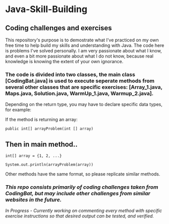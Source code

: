 # Java-Skill-Building
## Coding challenges and exercises 

This repository's purpose is to demostrate what I've practiced on my own free time to help build my skills and understanding with Java.
The code here is problems I've solved personally. I am very passionate about what I know, and even a bit more passionate about what I do not know, because real knowledge is knowing the extent of your own ignorance.

### The code is divided into two classes, the main class [CodingBat.java] is used to execute seperate methods from several other classes that are specific exercises: [Array_1.java, Maps.java, Solution.java, WarmUp_1.java, Warmup_2.java].
Depending on the return type, you may have to declare specific data types, for example:

If the method is returning an array:
```
public int[] arrayProblem(int [] array)
```
## Then in main method..

```
int[] array = {1, 2, ...}

System.out.println(arrayProblem(array))
```

Other methods have the same format, so please replicate similar methods.

### _This repo consists primarily of coding challenges taken from CodingBat, but may include other challenges from similar websites in the future._
_In Progress - Currently working on commenting every method with specific exercise instructions so that desired output can be tested, and verified._
